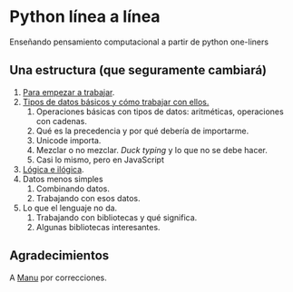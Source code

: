 # Python línea a línea

Enseñando pensamiento computacional a partir de python one-liners

## Una estructura (que seguramente cambiará)

1. [Para empezar a trabajar](txt/01.empezar.md).
1. [Tipos de datos básicos y cómo trabajar con ellos.](txt/02.datos.md)
   1. Operaciones básicas con tipos de datos: aritméticas, operaciones
   con cadenas.
   1. Qué es la precedencia y por qué debería de importarme.
   2. Unicode importa.
   3. Mezclar o no mezclar. *Duck typing* y lo que no se debe hacer. 
   3. Casi lo mismo, pero en JavaScript
5. [Lógica e ilógica](txt/03.logica.md).
6. Datos menos simples
   1. Combinando datos.
   2. Trabajando con esos datos.
4. Lo que el lenguaje no da.
   1. Trabajando con bibliotecas y qué significa.
   2. Algunas bibliotecas interesantes.

## Agradecimientos

A [Manu](https://github.com/Makova) por correcciones. 
